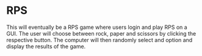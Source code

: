 # RPS
This will eventually be a RPS game where users login and play RPS on a GUI.
The user will choose between rock, paper and scissors by clicking the respective
button. The computer will then randomly select and option and display the results
of the game.
